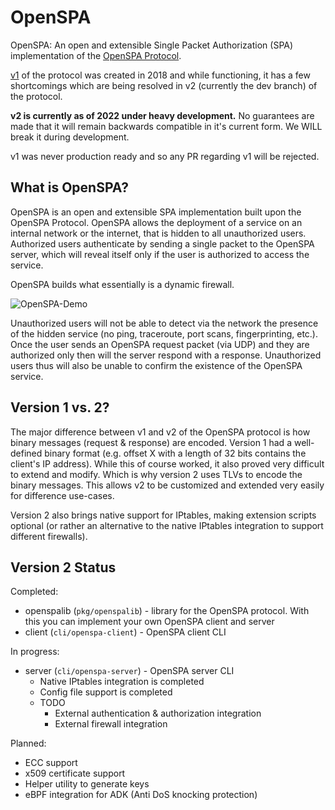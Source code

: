 # OpenSPA
OpenSPA: An open and extensible Single Packet Authorization (SPA) implementation of the [OpenSPA Protocol](docs/protocol.md).

[v1](https://github.com/greenstatic/openspa/tree/v1) of the protocol was created in 2018 and while functioning, it has a 
few shortcomings which are being resolved in v2 (currently the dev branch) of the protocol.

**v2 is currently as of 2022 under heavy development.** No guarantees are made that it will remain backwards compatible 
in it's current form.
We WILL break it during development.

v1 was never production ready and so any PR regarding v1 will be rejected.

## What is OpenSPA?
OpenSPA is an open and extensible SPA implementation built upon the OpenSPA Protocol.
OpenSPA allows the deployment of a service on an internal network or the internet, that is hidden to all unauthorized 
users.
Authorized users authenticate by sending a single packet to the OpenSPA server, which will reveal itself only if the 
user is authorized to access the service.

OpenSPA builds what essentially is a dynamic firewall.

![OpenSPA-Demo](docs/assets/openspa_brief.png)

Unauthorized users will not be able to detect via the network the presence of the hidden service (no ping, traceroute, 
port scans, fingerprinting, etc.).
Once the user sends an OpenSPA request packet (via UDP) and they are authorized only then will the server respond with 
a response.
Unauthorized users thus will also be unable to confirm the existence of the OpenSPA service.

## Version 1 vs. 2?
The major difference between v1 and v2 of the OpenSPA protocol is how binary messages (request & response) are encoded.
Version 1 had a well-defined binary format (e.g. offset X with a length of 32 bits contains the client's IP address).
While this of course worked, it also proved very difficult to extend and modify.
Which is why version 2 uses TLVs to encode the binary messages.
This allows v2 to be customized and extended very easily for difference use-cases.

Version 2 also brings native support for IPtables, making extension scripts optional (or rather an alternative to the 
native IPtables integration to support different firewalls).

## Version 2 Status
Completed:
* openspalib (`pkg/openspalib`) - library for the OpenSPA protocol. With this you can implement your own OpenSPA client 
and server
* client (`cli/openspa-client`) - OpenSPA client CLI

In progress:
* server (`cli/openspa-server`) - OpenSPA server CLI
  * Native IPtables integration is completed
  * Config file support is completed
  * TODO
    * External authentication & authorization integration 
    * External firewall integration

Planned:
* ECC support
* x509 certificate support
* Helper utility to generate keys
* eBPF integration for ADK (Anti DoS knocking protection)
